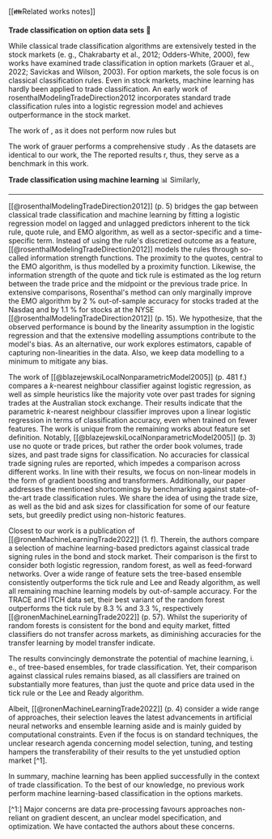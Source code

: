 
[[👪Related works notes]]

**Trade classification on option data sets** 💸

While classical trade classification algorithms are extensively tested in the stock markets (e. g., Chakrabarty et al., 2012; Odders-White, 2000), few works have examined trade classification in option markets (Grauer et al., 2022; Savickas and Wilson, 2003). For option markets, the sole focus is on classical classification rules. Even in stock markets, machine learning has hardly been applied to trade classification. An early work of rosenthalModelingTradeDirection2012 incorporates standard trade classification rules into a logistic regression model and achieves outperformance in the stock market. 

The work of , as it does not perform now rules but

The work of grauer performs a comprehensive study . As the datasets are identical to our work, the 
The reported results r, thus, they serve as a benchmark in this work.


**Trade classification using machine learning** 📊
Similarly, 


---
[[@rosenthalModelingTradeDirection2012]] (p. 5) bridges the gap between classical trade classification and machine learning by fitting a logistic regression model on lagged and unlagged predictors inherent to the tick rule, quote rule, and EMO algorithm, as well as a sector-specific and a time-specific term. Instead of using the rule's discretized outcome as a feature, [[@rosenthalModelingTradeDirection2012]] models the rules through so-called information strength functions. The proximity to the quotes, central to the EMO algorithm, is thus modelled by a proximity function. Likewise, the information strength of the quote and tick rule is estimated as the log return between the trade price and the midpoint or the previous trade price. In extensive comparisons, Rosenthal's method can only marginally improve the EMO algorithm by 2 % out-of-sample accuracy for stocks traded at the Nasdaq and by 1.1 % for stocks at the NYSE [[@rosenthalModelingTradeDirection2012]] (p. 15). We hypothesize, that the observed performance is bound by the linearity assumption in the logistic regression and that the extensive modelling assumptions contribute to the model's bias. As an alternative, our work explores estimators, capable of capturing non-linearities in the data. Also, we keep data modelling to a minimum to mitigate any bias.

The work of [[@blazejewskiLocalNonparametricModel2005]] (p. 481 f.) compares a $k$-nearest neighbour classifier against logistic regression, as well as simple heuristics like the majority vote over past trades for signing trades at the Australian stock exchange. Their results indicate that the parametric $k$-nearest neighbour classifier improves upon a linear logistic regression in terms of classification accuracy, even when trained on fewer features. The work is unique from the remaining works about feature set definition. Notably, [[@blazejewskiLocalNonparametricModel2005]] (p. 3) use no quote or trade prices, but rather the order book volumes, trade sizes, and past trade signs for classification. No accuracies for classical trade signing rules are reported, which impedes a comparison across different works. In line with their results, we focus on non-linear models in the form of gradient boosting and transformers. Additionally, our paper addresses the mentioned shortcomings by benchmarking against state-of-the-art trade classification rules. We share the idea of using the trade size, as well as the bid and ask sizes for classification for some of our feature sets, but greedily predict using non-historic features.

Closest to our work is a publication of [[@ronenMachineLearningTrade2022]] (1. f). Therein, the authors compare a selection of machine learning-based predictors against classical trade signing rules in the bond and stock market. Their comparison is the first to consider both logistic regression, random forest, as well as feed-forward networks. Over a wide range of feature sets the tree-based ensemble consistently outperforms the tick rule and Lee and Ready algorithm, as well all remaining machine learning models by out-of-sample accuracy. For the TRACE and ITCH data set, their best variant of the random forest outperforms the tick rule by $8.3~\%$ and $3.3~\%$, respectively [[@ronenMachineLearningTrade2022]] (p. 57). Whilst the superiority of random forests is consistent for the bond and equity market, fitted classifiers do not transfer across markets, as diminishing accuracies for the transfer learning by model transfer indicate. 

The results convincingly demonstrate the potential of machine learning, i. e., of tree-based ensembles, for trade classification. Yet, their comparison against classical rules remains biased, as all classifiers are trained on substantially more features, than just the quote and price data used in the tick rule or the Lee and Ready algorithm.

Albeit, [[@ronenMachineLearningTrade2022]] (p. 4) consider a wide range of approaches, their selection leaves the latest advancements in artificial neural networks and ensemble learning aside and is mainly guided by computational constraints. Even if the focus is on standard techniques, the unclear research agenda concerning model selection, tuning, and testing hampers the transferability of their results to the yet unstudied option market [^1]. 

In summary, machine learning has been applied successfully in the context of trade classification. To the best of our knowledge, no previous work perform machine learning-based classification in the options markets.

[^1:] Major concerns are data pre-processing favours approaches non-reliant on gradient descent, an unclear model specification, and optimization. We have contacted the authors about these concerns.

